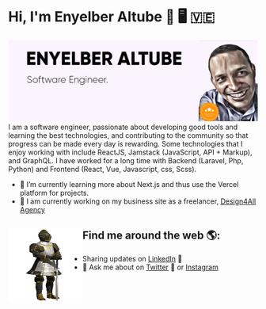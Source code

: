 # Hi, I'm Enyelber Altube 🤟 🖥 🇻🇪

<img src="https://github.com/Enyelber/Enyelber/blob/master/gh-header-image-cropped.png" alt="banner that says Enyelber Altube - software engineer, FullStack developher">
I am a software engineer, passionate about developing good tools and learning the best technologies, and contributing to the community so that progress can be made every day is rewarding. Some technologies that I enjoy working with include ReactJS, Jamstack (JavaScript, API + Markup), and GraphQL. I have worked for a long time with Backend (Laravel, Php, Python) and Frontend (React, Vue, Javascript, css, Scss). 

- 🌱 I’m currently learning more about Next.js and thus use the Vercel platform for projects.
- 🔭 I am currently working on my business site as a freelancer, <a href="https://www.design4allagency.com/"> Design4All Agency</a>

## Find me around the web 🌎: <a href="https://github.com/Enyelber"><img align="left" width="150" height="150" src="https://github.com/Enyelber/Enyelber/blob/master/animation.gif"></a>
- Sharing updates on <a href="https://www.linkedin.com/in/enyelberaltubejimenez/">LinkedIn</a> 💼
- 💬 Ask me about on <a href="https://twitter.com/enyelber">Twitter</a> 💼 or <a href="https://www.instagram.com/enyelber/">Instagram</a>


<!--
**Enyelber/Enyelber** is a ✨ _special_ ✨ repository because its `README.md` (this file) appears on your GitHub profile.

Here are some ideas to get you started:


- 👯 I’m looking to collaborate on ...
- 🤔 I’m looking for help with ...
- 💬 Ask me about ...
- 📫 How to reach me: ...
- 😄 Pronouns: ...
- ⚡ Fun fact: ...
-->
